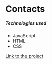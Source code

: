 # Contacts

##### Technologies used
- JavaScript
- HTML
- CSS

[Link to the project](https://mestr3z.github.io/contacts/)